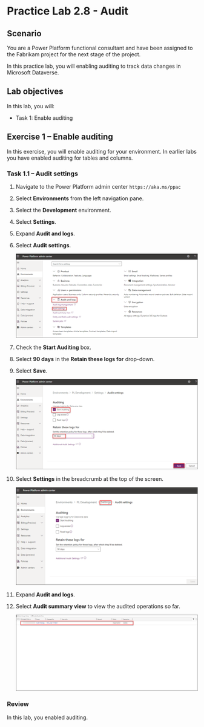 # Practice Lab 2.8 - Audit 

## Scenario

You are a Power Platform functional consultant and have been assigned to the Fabrikam project for the next stage of the project.

In this practice lab, you will enabling auditing to track data changes in Microsoft Dataverse.

## Lab objectives
In this lab, you will:

+ Task 1: Enable auditing

## Exercise 1 – Enable auditing

In this exercise, you will enable auditing for your environment. In earlier labs you have enabled auditing for tables and columns.

### Task 1.1 – Audit settings

1. Navigate to the Power Platform admin center `https://aka.ms/ppac`

1. Select **Environments** from the left navigation pane.

1. Select the **Development** environment.

1. Select **Settings**.

1. Expand **Audit and logs**.

1. Select **Audit settings**.

    ![](../media/mod-02;lab-08(1).png)

1. Check the **Start Auditing** box.

1. Select **90 days** in the **Retain these logs for** drop-down.

1. Select **Save**.

    ![](../media/mod-02;lab-08(2).png)

1. Select **Settings** in the breadcrumb at the top of the screen.

    ![](../media/mod-02;lab-08(3).png)

1. Expand **Audit and logs**.

1. Select **Audit summary view** to view the audited operations so far.

    ![](../media/mod-02;lab-08(4).png)

### Review
In this lab, you enabled auditing.
